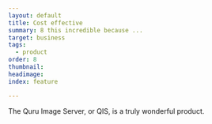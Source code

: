 ```yaml
---
layout: default
title: Cost effective
summary: 8 this incredible because ...
target: business
tags:
  - product
order: 8
thumbnail:
headimage:
index: feature

---
```


The Quru Image Server, or QIS, is a truly wonderful product.
